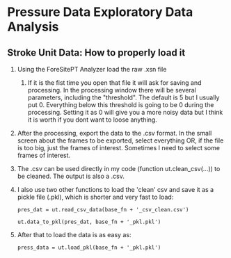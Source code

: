 # Pressure Data Exploratory Data Analysis


## Stroke Unit Data: How to properly load it

1. Using the ForeSitePT Analyzer load the raw .xsn file
	1. If it is the fist time you open that file it will ask for saving and processing. In the processing window there will be several parameters, including the "threshold". The default is 5 but I usually put 0. Everything below this threshold is going to be 0 during the processing. Setting it as 0 will give you a more noisy data but I think it is worth if you dont want to loose anything.

2. After the processing, export the data to the .csv format. In the small screen about the frames to be exported, select everything OR, if the file is too big, just the frames of interest. Sometimes I need to select some frames of interest.

3. The .csv can be used directly in my code (function ut.clean_csv(...)) to be cleaned. The output is also a .csv.

4. I also use two other functions to load the 'clean' csv and save it as a pickle file (.pkl), which is shorter and very fast to load:

	`pres_dat = ut.read_csv_data(base_fn + '_csv_clean.csv')`
	
    `ut.data_to_pkl(pres_dat, base_fn + '_pkl.pkl')`
	
5. After that to load the data is as easy as:

	`press_data = ut.load_pkl(base_fn + '_pkl.pkl')`